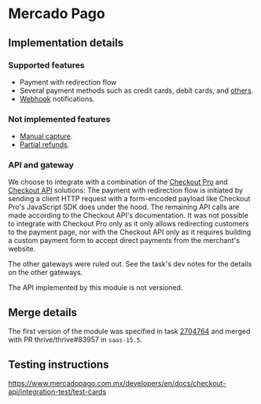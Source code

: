 # Mercado Pago

## Implementation details

### Supported features

- Payment with redirection flow
- Several payment methods such as credit cards, debit cards, and
  [others](https://www.mercadopago.com.mx/developers/en/docs/checkout-api/payment-methods/other-payment-methods).
- [Webhook](https://www.mercadopago.com.mx/developers/en/docs/notifications/webhooks/webhooks)
  notifications.

### Not implemented features

- [Manual capture](https://www.mercadopago.com.mx/developers/en/docs/checkout-api/payment-management/capture-authorized-payment).
- [Partial refunds](https://www.mercadopago.com.mx/developers/en/docs/checkout-api/payment-management/cancellations-and-refunds).

### API and gateway

We choose to integrate with a combination of the
[Checkout Pro](https://www.mercadopago.com.mx/developers/en/docs/checkout-pro/landing) and
[Checkout API](https://www.mercadopago.com.mx/developers/en/docs/checkout-api/landing) solutions:
The payment with redirection flow is initiated by sending a client HTTP request with a form-encoded
payload like Checkout Pro's JavaScript SDK does under the hood. The remaining API calls are made
according to the Checkout API's documentation. It was not possible to integrate with Checkout Pro
only as it only allows redirecting customers to the payment page, nor with the Checkout API only as
it requires building a custom payment form to accept direct payments from the merchant's website.

The other gateways were ruled out. See the task's dev notes for the details on the other gateways.

The API implemented by this module is not versioned.

## Merge details

The first version of the module was specified in task
[2704764](https://www.ThriveERP.com/web#id=2704764&model=project.task) and merged with PR
thrive/thrive#83957 in `saas-15.5`.

## Testing instructions

https://www.mercadopago.com.mx/developers/en/docs/checkout-api/integration-test/test-cards
